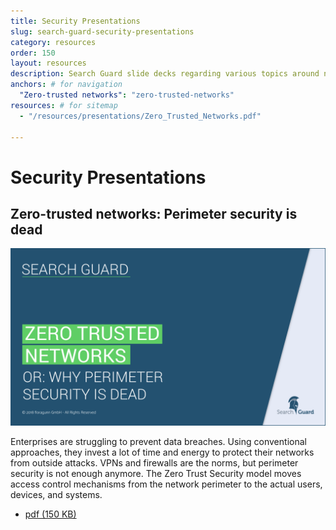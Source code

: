 ```yaml
---
title: Security Presentations
slug: search-guard-security-presentations
category: resources
order: 150
layout: resources
description: Search Guard slide decks regarding various topics around networks and security.
anchors: # for navigation
  "Zero-trusted networks": "zero-trusted-networks"
resources: # for sitemap
  - "/resources/presentations/Zero_Trusted_Networks.pdf"      

---
```


<!---
Copryight 2017 floragunn GmbH
-->
# Security Presentations

<h2 id="zero-trusted-networks">Zero-trusted networks: Perimeter security is dead</h2>
<div class="book">
	<div class="row">
		<div class="col-md-6">
			<a href="/resources/presentations/Zero_Trusted_Networks.pdf" target="_blank">
				<img src="zero_trusted_networks.png" class="book-image" alt="book cover"> 
			</a>
		</div>
		<div class="col-md-6">
			<p class="book-description"> Enterprises are struggling to prevent data breaches. Using conventional approaches, they invest a lot of time and energy to protect their networks from outside attacks. VPNs and firewalls are the norms, but perimeter security is not enough anymore. The Zero Trust Security model moves access control mechanisms from the network perimeter to the actual users, devices, and systems. </p>
			<ul class="book-download-list">
				<li class="book-download-item">
					<a href="/resources/presentations/Zero_Trusted_Networks.pdf" target="_blank">
						<i class="fa fa-file-pdf-o"></i> pdf  (150 KB) </a>
				</li>
			</ul>
		</div>
	</div>
</div>
